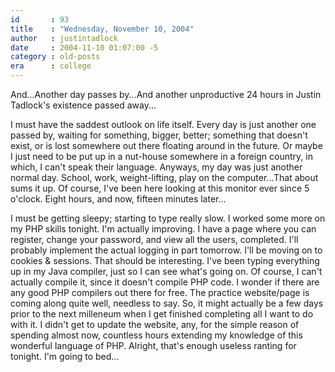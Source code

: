 ```yaml
---
id       : 93
title    : "Wednesday, November 10, 2004"
author   : justintadlock
date     : 2004-11-10 01:07:00 -5
category : old-posts
era      : college
---
```


And...Another day passes by...And another unproductive 24 hours in Justin Tadlock's existence passed away...

I must have the saddest outlook on life itself. Every day is just another one passed by, waiting for something, bigger, better; something that doesn't exist, or is lost somewhere out there floating around in the future. Or maybe I just need to be put up in a nut-house somewhere in a foreign country, in which, I can't speak their language. Anyways, my day was just another normal day. School, work, weight-lifting, play on the computer...That about sums it up. Of course, I've been here looking at this monitor ever since 5 o'clock. Eight hours, and now, fifteen minutes later...

I must be getting sleepy; starting to type really slow. I worked some more on my PHP skills tonight. I'm actually improving. I have a page where you can register, change your password, and view all the users, completed. I'll probably implement the actual logging in part tomorrow. I'll be moving on to cookies &amp; sessions. That should be interesting. I've been typing everything up in my Java compiler, just so I can see what's going on. Of course, I can't actually compile it, since it doesn't compile PHP code. I wonder if there are any good PHP compilers out there for free. The practice website/page is coming along quite well, needless to say. So, it might actually be a few days prior to the next milleneum when I get finished completing all I want to do with it. I didn't get to update the website, any, for the simple reason of spending almost now, countless hours extending my knowledge of this wonderful language of PHP. Alright, that's enough useless ranting for tonight. I'm going to bed...
